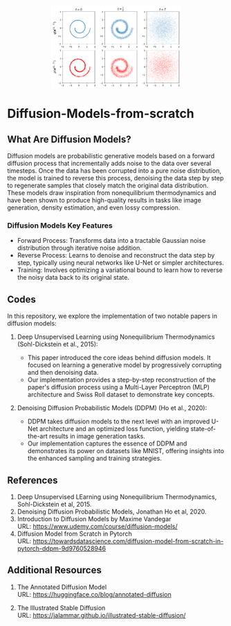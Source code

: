 <p align="center">
  <img src="./diffusion.png" alt="Description of image" width="300">
</p>

# Diffusion-Models-from-scratch

## What Are Diffusion Models?

Diffusion models are probabilistic generative models based on a forward diffusion process that incrementally adds noise to the data over several timesteps. Once the data has been corrupted into a pure noise distribution, the model is trained to reverse this process, denoising the data step by step to regenerate samples that closely match the original data distribution. These models draw inspiration from nonequilibrium thermodynamics and have been shown to produce high-quality results in tasks like image generation, density estimation, and even lossy compression.

### Diffusion Models Key Features
* Forward Process: Transforms data into a tractable Gaussian noise distribution through iterative noise addition.
* Reverse Process: Learns to denoise and reconstruct the data step by step, typically using neural networks like U-Net or simpler architectures.
* Training: Involves optimizing a variational bound to learn how to reverse the noisy data back to its original state.


## Codes

In this repository, we explore the implementation of two notable papers in diffusion models:

1. Deep Unsupervised Learning using Nonequilibrium Thermodynamics (Sohl-Dickstein et al., 2015):
    * This paper introduced the core ideas behind diffusion models. It focused on learning a generative model by progressively corrupting and then denoising data.
    * Our implementation provides a step-by-step reconstruction of the paper's diffusion process using a Multi-Layer Perceptron (MLP) architecture and Swiss Roll dataset to demonstrate key concepts.

2. Denoising Diffusion Probabilistic Models (DDPM) (Ho et al., 2020):
    * DDPM takes diffusion models to the next level with an improved U-Net architecture and an optimized loss function, yielding state-of-the-art results in image generation tasks.
    * Our implementation captures the essence of DDPM and demonstrates its power on datasets like MNIST, offering insights into the enhanced sampling and training strategies.

## References

1. Deep Unsupervised LEarning using Nonequilibrium Thermodynamics, Sohl-Dickstein et al, 2015.
2. Denoising Diffusion Probabilistic Models, Jonathan Ho et al, 2020.
3. Introduction to Diffusion Models by Maxime Vandegar<br>
URL: https://www.udemy.com/course/diffusion-models/
4. Diffusion Model from Scratch in Pytorch<br>
URL: https://towardsdatascience.com/diffusion-model-from-scratch-in-pytorch-ddpm-9d9760528946

## Additional Resources
1. The Annotated Diffusion Model<br>
URL: https://huggingface.co/blog/annotated-diffusion

2. The Illustrated Stable Diffusion<br>
URL: https://jalammar.github.io/illustrated-stable-diffusion/


